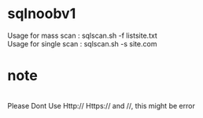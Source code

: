 # sqlnoobv1

Usage for mass scan   : sqlscan.sh -f listsite.txt
<br>
Usage for single scan : sqlscan.sh -s site.com

# note
<br>
Please Dont Use Http:// Https:// and //, this might be error
